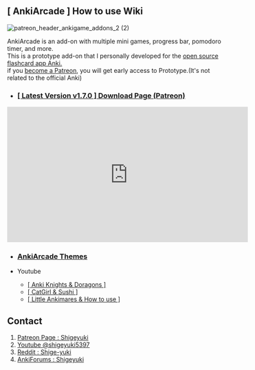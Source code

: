 
## \[ AnkiArcade ] How to use Wiki

![patreon_header_ankigame_addons_2 (2)](https://github.com/shigeyukey/AnkiArcade/assets/124401518/4dcc3e40-158d-4ccf-b1cf-5b97bdad0c4a)

AnkiArcade is an add-on with multiple mini games, progress bar, pomodoro timer, and more.<br>
This is a prototype add-on that I personally developed for the [open source flashcard app Anki.](https://apps.ankiweb.net/)<br>
if you [become a Patreon](https://www.patreon.com/Shigeyuki), you will get early access to Prototype.(It's not related to the official Anki)<br> 

* ### [ [ Latest Version v1.7.0 ]  Download Page (Patreon)](https://www.patreon.com/posts/ankiarcade-1-7-0-101482750?utm_medium=clipboard_copy&utm_source=copyLink&utm_campaign=postshare_creator&utm_content=join_link)


<iframe width="560" height="315" src="https://www.youtube.com/embed/t50NZagCsYk" title="[ Anki add-on ] AnkiArcade.1.6.8 Medley (Long)" frameborder="0" allow="accelerometer; autoplay; clipboard-write; encrypted-media; gyroscope; picture-in-picture; web-share" referrerpolicy="strict-origin-when-cross-origin" allowfullscreen></iframe>


* ### [ AnkiArcade Themes ](https://github.com/shigeyukey/AnkiArcade/wiki/01.-AnkiArcade-Themes)

* Youtube
    * [[  Anki Knights & Doragons ]](https://youtu.be/wYUzx3xKqq8)
    * [[ CatGirl & Sushi ]](https://youtu.be/oX0IClAFTxA)
    * [[ Little Ankimares & How to use ]](https://youtu.be/YvsdcOj6uxA)


## Contact

1. [Patreon Page : Shigeyuki](https://www.patreon.com/Shigeyuki)
1. [Youtube @shigeyuki5397](https://www.youtube.com/@shigeyuki5397)
1. [Reddit : Shige-yuki](https://www.reddit.com/user/Shige-yuki)   
1. [AnkiForums : Shigeyuki](https://forums.ankiweb.net/u/shigeyuki/summary)   